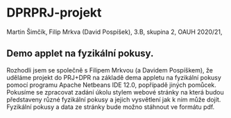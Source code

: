 # DPRPRJ-projekt
 Martin Šimčík, Filip Mrkva (David Pospíšek), 3.B, skupina 2, OAUH 2020/21,
## Demo applet na fyzikální pokusy.
 Rozhodli jsem se společně s Filipem Mrkvou (a Davidem Pospíškem), že uděláme projekt do PRJ+DPR na základě dema appletu na fyzikální pokusy pomocí programu Apache Netbeans IDE 12.0, popřípadě jiných pomůcek. Pokusíme se zpracovat zadání úkolu stylem webové stránky na která budou představeny různé fyzikální pokusy a jejich vysvětlení jak k nim může dojít. Fyzikální pokusy a data ze stránky bude možno stáhnout ve formátu pdf.

